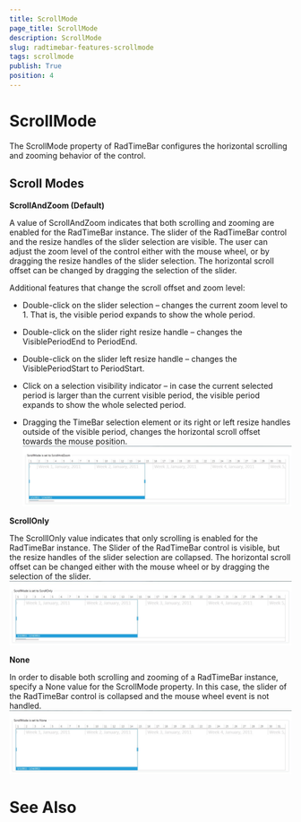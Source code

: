 ```yaml
---
title: ScrollMode
page_title: ScrollMode
description: ScrollMode
slug: radtimebar-features-scrollmode
tags: scrollmode
publish: True
position: 4
---
```


# ScrollMode



The ScrollMode property of RadTimeBar configures the horizontal scrolling and zooming behavior of the control.
      

## Scroll Modes

__ScrollAndZoom (Default)__

A value of ScrollAndZoom indicates that both scrolling and zooming are enabled for
          the RadTimeBar instance. The slider of the RadTimeBar control and the resize handles
          of the slider selection are visible. The user can adjust the zoom level of the control either
          with the mouse wheel, or by dragging the resize handles of the slider selection.
          The horizontal scroll offset can be changed by dragging the selection of the slider.
        

Additional features that change the scroll offset and zoom level:
        

* Double-click on the slider selection – changes the current zoom level to 1.
              That is, the visible period expands to show the whole period.
            

* Double-click on the slider right resize handle – changes the VisiblePeriodEnd to PeriodEnd.
            

* Double-click on the slider left resize handle – changes the VisiblePeriodStart to PeriodStart.
            

* Click on a selection visibility indicator – in case the current selected period is larger 
              than the current visible period, the visible period expands to show the whole selected period.
            

* Dragging the TimeBar selection element or its right or left resize handles outside of the 
              visible period, changes the horizontal scroll offset towards the mouse position.
            ![Rad Timebar-features-Scroll Mode-0-Scroll And Zoom](images/RadTimebar-features-ScrollMode-0-ScrollAndZoom.jpg)

__ScrollOnly__

The ScrollIOnly value indicates that only scrolling is enabled for the RadTimeBar instance. 
          The Slider of the RadTimeBar control is visible, but the resize handles of the slider 
          selection are collapsed. The horizontal scroll offset can be changed either with 
          the mouse wheel or by dragging the selection of the slider.
        ![Rad Timebar-features-Scroll Mode-1-Scroll Onlyjpg](images/RadTimebar-features-ScrollMode-1-ScrollOnly.jpg)

__None__

In order to disable both scrolling and zooming of a RadTimeBar instance, specify a None value for the ScrollMode property.
          In this case, the slider of the RadTimeBar control is collapsed and the mouse wheel event is not handled.
        ![Rad Timebar-features-Scroll Mode-2-None](images/RadTimebar-features-ScrollMode-2-None.jpg)

# See Also
